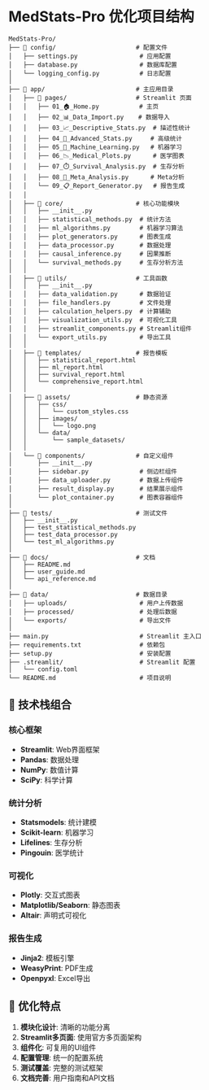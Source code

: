 # MedStats-Pro 优化项目结构

```
MedStats-Pro/
├── 📁 config/                      # 配置文件
│   ├── settings.py                 # 应用配置
│   ├── database.py                 # 数据库配置
│   └── logging_config.py           # 日志配置
│
├── 📁 app/                         # 主应用目录
│   ├── 📁 pages/                   # Streamlit 页面
│   │   ├── 01_🏠_Home.py           # 主页
│   │   ├── 02_📊_Data_Import.py    # 数据导入
│   │   ├── 03_📈_Descriptive_Stats.py  # 描述性统计
│   │   ├── 04_🔬_Advanced_Stats.py     # 高级统计
│   │   ├── 05_🤖_Machine_Learning.py   # 机器学习
│   │   ├── 06_📉_Medical_Plots.py      # 医学图表
│   │   ├── 07_⏱️_Survival_Analysis.py  # 生存分析
│   │   ├── 08_🔄_Meta_Analysis.py      # Meta分析
│   │   └── 09_📋_Report_Generator.py   # 报告生成
│   │
│   ├── 📁 core/                    # 核心功能模块
│   │   ├── __init__.py
│   │   ├── statistical_methods.py  # 统计方法
│   │   ├── ml_algorithms.py        # 机器学习算法
│   │   ├── plot_generators.py      # 图表生成
│   │   ├── data_processor.py       # 数据处理
│   │   ├── causal_inference.py     # 因果推断
│   │   └── survival_methods.py     # 生存分析方法
│   │
│   ├── 📁 utils/                   # 工具函数
│   │   ├── __init__.py
│   │   ├── data_validation.py      # 数据验证
│   │   ├── file_handlers.py        # 文件处理
│   │   ├── calculation_helpers.py  # 计算辅助
│   │   ├── visualization_utils.py  # 可视化工具
│   │   ├── streamlit_components.py # Streamlit组件
│   │   └── export_utils.py         # 导出工具
│   │
│   ├── 📁 templates/               # 报告模板
│   │   ├── statistical_report.html
│   │   ├── ml_report.html
│   │   ├── survival_report.html
│   │   └── comprehensive_report.html
│   │
│   ├── 📁 assets/                  # 静态资源
│   │   ├── css/
│   │   │   └── custom_styles.css
│   │   ├── images/
│   │   │   └── logo.png
│   │   └── data/
│   │       └── sample_datasets/
│   │
│   └── 📁 components/              # 自定义组件
│       ├── __init__.py
│       ├── sidebar.py              # 侧边栏组件
│       ├── data_uploader.py        # 数据上传组件
│       ├── result_display.py       # 结果展示组件
│       └── plot_container.py       # 图表容器组件
│
├── 📁 tests/                       # 测试文件
│   ├── __init__.py
│   ├── test_statistical_methods.py
│   ├── test_data_processor.py
│   └── test_ml_algorithms.py
│
├── 📁 docs/                        # 文档
│   ├── README.md
│   ├── user_guide.md
│   └── api_reference.md
│
├── 📁 data/                        # 数据目录
│   ├── uploads/                    # 用户上传数据
│   ├── processed/                  # 处理后数据
│   └── exports/                    # 导出文件
│
├── main.py                         # Streamlit 主入口
├── requirements.txt                # 依赖包
├── setup.py                        # 安装配置
├── .streamlit/                     # Streamlit 配置
│   └── config.toml
└── README.md                       # 项目说明
```

## 🔧 技术栈组合

### 核心框架
- **Streamlit**: Web界面框架
- **Pandas**: 数据处理
- **NumPy**: 数值计算
- **SciPy**: 科学计算

### 统计分析
- **Statsmodels**: 统计建模
- **Scikit-learn**: 机器学习
- **Lifelines**: 生存分析
- **Pingouin**: 医学统计

### 可视化
- **Plotly**: 交互式图表
- **Matplotlib/Seaborn**: 静态图表
- **Altair**: 声明式可视化

### 报告生成
- **Jinja2**: 模板引擎
- **WeasyPrint**: PDF生成
- **Openpyxl**: Excel导出

## 🎯 优化特点

1. **模块化设计**: 清晰的功能分离
2. **Streamlit多页面**: 使用官方多页面架构
3. **组件化**: 可复用的UI组件
4. **配置管理**: 统一的配置系统
5. **测试覆盖**: 完整的测试框架
6. **文档完善**: 用户指南和API文档
